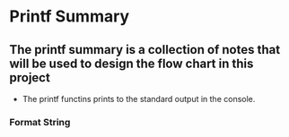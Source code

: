 # Printf Summary 

## The printf summary is a collection of notes that will be used to design the flow chart in this project

- The printf functins prints to the standard output in the console.

### Format String


